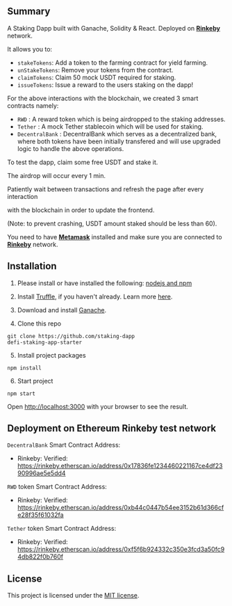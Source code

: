 ## Summary 

A Staking Dapp built with Ganache, Solidity &amp; React.
Deployed on **[Rinkeby](https://www.rinkeby.io/#stats)** network.

It allows you to:

- `stakeTokens`: Add a token to the farming contract for yield farming.
- `unStakeTokens`: Remove your tokens from the contract.
- `claimTokens`: Claim 50 mock USDT required for staking.
- `issueTokens`: Issue a reward to the users staking on the dapp!

For the above interactions with the blockchain, we created 3 smart contracts namely:

- `RWD` : A reward token which is being airdropped to the staking addresses.
- `Tether` : A mock Tether stablecoin which will be used for staking.
- `DecentralBank` : DecentralBank which serves as a decentralized bank, where both tokens 
have been initially transfered and will use upgraded logic to handle the above operations.

To test the dapp, claim some free USDT and stake it.

The airdrop will occur every 1 min.

Patiently wait between transactions and refresh the page after every interaction

with the blockchain in order to update the frontend.

(Note: to prevent crashing, USDT amount staked should be less than 60).

You need to have **[Metamask](https://metamask.io/)** installed and make sure you are connected to **[Rinkeby](https://www.rinkeby.io/#stats)** network.



## Installation

1. Please install or have installed the following: [nodejs and npm](https://nodejs.org/en/download/)


2. Install [Truffle](https://trufflesuite.com/docs/truffle/getting-started/installation/), if you haven't already. Learn more [here](https://trufflesuite.com/).


3. Download and install [Ganache](https://trufflesuite.com/docs/ganache/quickstart/). 


4. Clone this repo

```
git clone https://github.com/staking-dapp
defi-staking-app-starter
```

5. Install project packages

```
npm install
```

6. Start project

```
npm start
```

Open [http://localhost:3000](http://localhost:3000) with your browser to see the result.



## Deployment on Ethereum Rinkeby test network

`DecentralBank` Smart Contract Address:
* Rinkeby: Verified: https://rinkeby.etherscan.io/address/0x17836fe1234460221167ce4df2390996ae5e5dd4

`RWD` token Smart Contract Address:
* Rinkeby: Verified: https://rinkeby.etherscan.io/address/0xb44c0447b54ee3152b61d366cfe28f35f61032fa

`Tether` token Smart Contract Address:
* Rinkeby: Verified: https://rinkeby.etherscan.io/address/0xf5f6b924332c350e3fcd3a50fc94db822f0b760f



## License

This project is licensed under the [MIT license](LICENSE).
